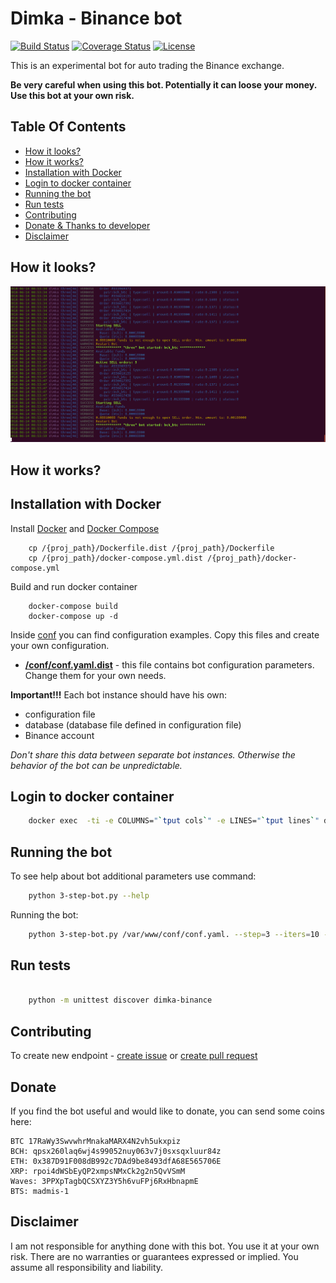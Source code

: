# Dimka - Binance bot

[![Build Status][testing-image]][testing-link]
[![Coverage Status][coverage-image]][coverage-link]
[![License][license-image]][license-link]

This is an experimental bot for auto trading the Binance exchange.


**Be very careful when using this bot. Potentially it can loose your money.**
**Use this bot at your own risk.**


## Table Of Contents

- [How it looks?](#how-it-looks)
- [How it works?](#how-it-works)
- [Installation with Docker](#installation-with-docker)
- [Login to docker container](#login-to-docker-container)
- [Running the bot](#running-the-bot)
- [Run tests](#run-tests)
- [Contributing](#contributing)
- [Donate & Thanks to developer](#donate)
- [Disclaimer](#disclaimer)


## How it looks?

![How it looks?](/i/img_1.png?raw=true "Optional Title")


## How it works? 


## Installation with Docker

Install [Docker](https://docs.docker.com/install/) and [Docker Compose](https://docs.docker.com/compose/install/)

```
    cp /{proj_path}/Dockerfile.dist /{proj_path}/Dockerfile 
    cp /{proj_path}/docker-compose.yml.dist /{proj_path}/docker-compose.yml 
```

Build and run docker container

```
    docker-compose build 
    docker-compose up -d 
```

Inside [conf](/conf/) you can find configuration examples.
Copy this files and create your own configuration.
* **[/conf/conf.yaml.dist](/conf/conf.yaml.dist)** - this file contains bot configuration parameters.
Change them for your own needs.  

**Important!!!** Each bot instance should have his own:
* configuration file
* database (database file defined in configuration file)
* Binance account  

*Don't share this data between separate bot instances. Otherwise the behavior of the bot can be unpredictable.*


## Login to docker container
```bash
    docker exec  -ti -e COLUMNS="`tput cols`" -e LINES="`tput lines`" dimka-binance  bash
```

## Running the bot
To see help about bot additional parameters use command:
```bash
    python 3-step-bot.py --help
```

Running the bot:
```bash
    python 3-step-bot.py /var/www/conf/conf.yaml. --step=3 --iters=10 --high-diff=50 --debug
```


## Run tests
```bash

    python -m unittest discover dimka-binance
```


## Contributing
To create new endpoint - [create issue](https://github.com/madmis/dimka-binance/issues/new) 
or [create pull request](https://github.com/madmis/dimka-binance/compare)


## Donate

If you find the bot useful and would like to donate, you can send some coins here:

```
BTC 17RaWy3SwvwhrMnakaMARX4N2vh5ukxpiz
BCH: qpsx260laq6wj4s99052nuy063v7j0sxsqxluur84z
ETH: 0x387D91F008dB992c7DAd9be8493dfA68E565706E
XRP: rpoi4dWSbEyQP2xmpsNMxCk2g2n5QvVSmM
Waves: 3PPXpTagbQCSXYZ3Y5h6vuFPj6RxHbnapmE
BTS: madmis-1
```

## Disclaimer

I am not responsible for anything done with this bot. 
You use it at your own risk. 
There are no warranties or guarantees expressed or implied. 
You assume all responsibility and liability.


[testing-link]: https://travis-ci.org/madmis/dimka-binance
[testing-image]: https://travis-ci.org/madmis/dimka-binance.svg?branch=master

[coverage-link]: https://coveralls.io/github/madmis/dimka-binance?branch=master
[coverage-image]: https://coveralls.io/repos/github/madmis/dimka-binance/badge.svg?branch=master

[license-image]: https://img.shields.io/github/license/madmis/dimka-binance.svg
[license-link]: https://github.com/madmis/dimka-binance/blob/master/License.txt

